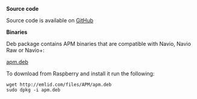 
**Source code**

Source code is available on [GitHub](http://github.com/emlid/ardupilot)

**Binaries**

Deb package contains APM binaries that are compatible with Navio, Navio Raw or Navio+:

[apm.deb](http://emlid.com/files/APM/apm.deb)

To download from Raspberry and install it run the following:

```
wget http://emlid.com/files/APM/apm.deb
sudo dpkg -i apm.deb
```

